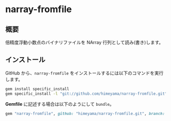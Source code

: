 # narray-fromfile

## 概要
倍精度浮動小数点のバイナリファイルを NArray 行列として読み(書き)します。

## インストール

GitHub から、`narray-fromfile` をインストールするには以下のコマンドを実行します。
```sh
gem install specific_install
gem specific_install -l "git://github.com/himeyama/narray-fromfile.git"
```


**Gemfile** に記述する場合は以下のようにして `bundle`。

```rb
gem "narray-fromfile", github: "himeyama/narray-fromfile.git", branch: :main
```
